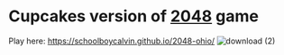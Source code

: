 Cupcakes version of [2048](http://gabrielecirulli.github.io/2048/) game
========================================================================

Play here: https://schoolboycalvin.github.io/2048-ohio/
![download (2)](https://user-images.githubusercontent.com/115473307/221586976-515af701-9c59-4c2e-8903-ccc1041be9cc.jpeg)
